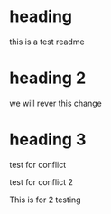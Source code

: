 # heading 

this is a test readme 

# heading 2

we will rever this change

# heading 3

test for conflict

test for conflict 2

This is for 2 testing